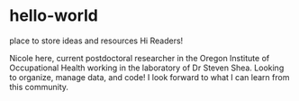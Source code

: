 # hello-world
place to store ideas and resources
Hi Readers!

Nicole here, current postdoctoral researcher in the Oregon Institute of Occupational Health working in the laboratory of Dr Steven Shea. Looking to organize, manage data, and code! I look forward to what I can learn from this community.

